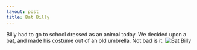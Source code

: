```yaml
--- 
layout: post
title: Bat Billy
---
```


Billy had to go to school dressed as an animal today. We decided upon a bat, and made his costume out of an old umbrella. Not bad is it.
![Bat Billy](http://farm1.static.flickr.com/141/406589393_6a626ffbf8.jpg?v=0)
